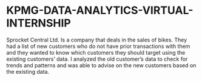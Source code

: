 # KPMG-DATA-ANALYTICS-VIRTUAL-INTERNSHIP
Sprocket Central Ltd. Is a company that deals in the sales of bikes.
They had a list of new customers who do not have prior transactions with them and they wanted to know which customers they should target using the existing customers’ data.
I analyzed the old customer’s data to check for trends and patterns and was able to advise on the new customers based on the existing data.
